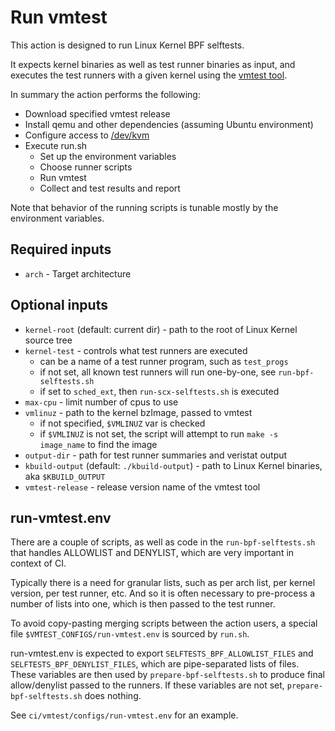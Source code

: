 # Run vmtest

This action is designed to run Linux Kernel BPF selftests.

It expects kernel binaries as well as test runner binaries as input,
and executes the test runners with a given kernel using the [vmtest
tool](https://github.com/danobi/vmtest).

In summary the action performs the following:
* Download specified vmtest release
* Install qemu and other dependencies (assuming Ubuntu environment)
* Configure access to [/dev/kvm](https://en.wikipedia.org/wiki/Kernel-based_Virtual_Machine)
* Execute run.sh
  * Set up the environment variables
  * Choose runner scripts
  * Run vmtest
  * Collect and test results and report

Note that behavior of the running scripts is tunable mostly by the
environment variables.

## Required inputs

* `arch` - Target architecture

## Optional inputs

* `kernel-root` (default: current dir) - path to the root of Linux Kernel source tree
* `kernel-test` - controls what test runners are executed
  * can be a name of a test runner program, such as `test_progs`
  * if not set, all known test runners will run one-by-one, see `run-bpf-selftests.sh`
  * if set to `sched_ext`, then `run-scx-selftests.sh` is executed
* `max-cpu` - limit number of cpus to use
* `vmlinuz` - path to the kernel bzImage, passed to vmtest
  * if not specified, `$VMLINUZ` var is checked
  * if `$VMLINUZ` is not set, the script will attempt to run `make -s
    image_name` to find the image
* `output-dir` - path for test runner summaries and veristat output
* `kbuild-output` (default: `./kbuild-output`) - path to Linux Kernel binaries, aka `$KBUILD_OUTPUT`
* `vmtest-release` - release version name of the vmtest tool

## run-vmtest.env

There are a couple of scripts, as well as code in the
`run-bpf-selftests.sh` that handles ALLOWLIST and DENYLIST, which are
very important in context of CI.

Typically there is a need for granular lists, such as per arch list,
per kernel version, per test runner, etc. And so it is often necessary
to pre-process a number of lists into one, which is then passed to the
test runner.

To avoid copy-pasting merging scripts between the action users, a
special file `$VMTEST_CONFIGS/run-vmtest.env` is sourced by
`run.sh`.

run-vmtest.env is expected to export `SELFTESTS_BPF_ALLOWLIST_FILES`
and `SELFTESTS_BPF_DENYLIST_FILES`, which are pipe-separated lists of
files. These variables are then used by `prepare-bpf-selftests.sh` to
produce final allow/denylist passed to the runners. If these variables
are not set, `prepare-bpf-selftests.sh` does nothing.

See `ci/vmtest/configs/run-vmtest.env` for an example.

